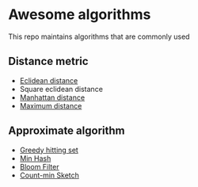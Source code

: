 # Awesome algorithms
This repo maintains algorithms that are commonly used

## Distance metric
- [Eclidean distance](https://en.wikipedia.org/wiki/Euclidean_distance)
- Square eclidean distance
- [Manhattan distance](https://en.wikipedia.org/wiki/Manhattan_distance)
- [Maximum distance](https://en.wikipedia.org/wiki/Uniform_norm)

## Approximate algorithm
- [Greedy hitting set](https://en.wikipedia.org/wiki/Set_cover_problem#Greedy_algorithm)
- [Min Hash](https://en.wikipedia.org/wiki/MinHash)
- [Bloom Filter](https://en.wikipedia.org/wiki/Bloom_filter)
- [Count-min Sketch](https://en.wikipedia.org/wiki/Count–min_sketch)